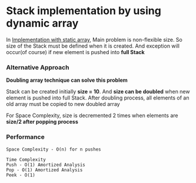 # Stack implementation by using dynamic array
In [Implementation with static array](https://github.com/ferhad2207/Data-Structures-and-Algorithms/tree/master/DataStructures/Stacks/FixedSizeStack "Stack implementation by using static array"),
Main problem is non-flexible size. So size of the Stack must be defined when it is created. And exception will occur(of course) if new element is pushed into **full Stack**

### Alternative Approach
**Doubling array technique can solve this problem**

Stack can be created initially **size = 10**. And **size can be doubled** when new element is pushed into full Stack. After doubling process, all elements of an old array must be copied
to new doubled array

For Space Complexity, size is decremented 2 times when elements are **size/2 after popping process**

### Performance
```
Space Complexity - O(n) for n pushes
```

```
Time Complexity
Push - O(1) Amortized Analysis
Pop - O(1) Amortized Analysis
Peek - O(1)
```
